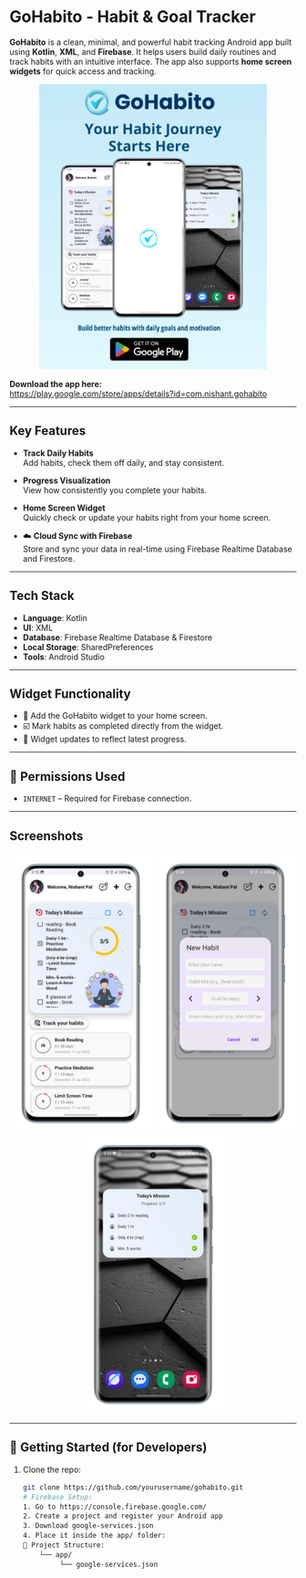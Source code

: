 #  GoHabito - Habit & Goal Tracker

**GoHabito** is a clean, minimal, and powerful habit tracking Android app built using **Kotlin**, **XML**, and **Firebase**. It helps users build daily routines and track habits with an intuitive interface. The app also supports **home screen widgets** for quick access and tracking.

<p align="center">
  <img src="https://github.com/NishantK04/GoHabito/blob/master/GoHabito%20(2).png" alt="GoHabito Poster" width="400" />
</p>

**Download the app here:**  
https://play.google.com/store/apps/details?id=com.nishant.gohabito

---

##  Key Features

-  **Track Daily Habits**  
  Add habits, check them off daily, and stay consistent.

-  **Progress Visualization**  
  View how consistently you complete your habits.

-  **Home Screen Widget**  
  Quickly check or update your habits right from your home screen.

- ☁️ **Cloud Sync with Firebase**  
  Store and sync your data in real-time using Firebase Realtime Database and Firestore.


---

##  Tech Stack

- **Language**: Kotlin
- **UI**: XML  
- **Database**: Firebase Realtime Database & Firestore  
- **Local Storage**: SharedPreferences  
- **Tools**: Android Studio

---

##  Widget Functionality

- 📌 Add the GoHabito widget to your home screen.
- ☑️ Mark habits as completed directly from the widget.
- 🔄 Widget updates to reflect latest progress.

---

## 🔐 Permissions Used

- `INTERNET` – Required for Firebase connection.

---

##  Screenshots

<p align="center">
  <img src="https://github.com/NishantK04/GoHabito/blob/master/Home-portrait.png?raw=true" width="250" alt="Home Screen" />
  <img src="https://github.com/NishantK04/GoHabito/blob/master/Add-portrait.png?raw=true" width="250" alt="Add Habit" />
  <img src="https://github.com/NishantK04/GoHabito/blob/master/Widget-portrait.png?raw=true" width="250" alt="Widget" />
</p>

---

## 🚀 Getting Started (for Developers)

1. Clone the repo:
   ```bash
   git clone https://github.com/yourusername/gohabito.git
   # Firebase Setup:
   1. Go to https://console.firebase.google.com/
   2. Create a project and register your Android app
   3. Download google-services.json
   4. Place it inside the app/ folder:
   📁 Project Structure:
       └── app/
            └── google-services.json


